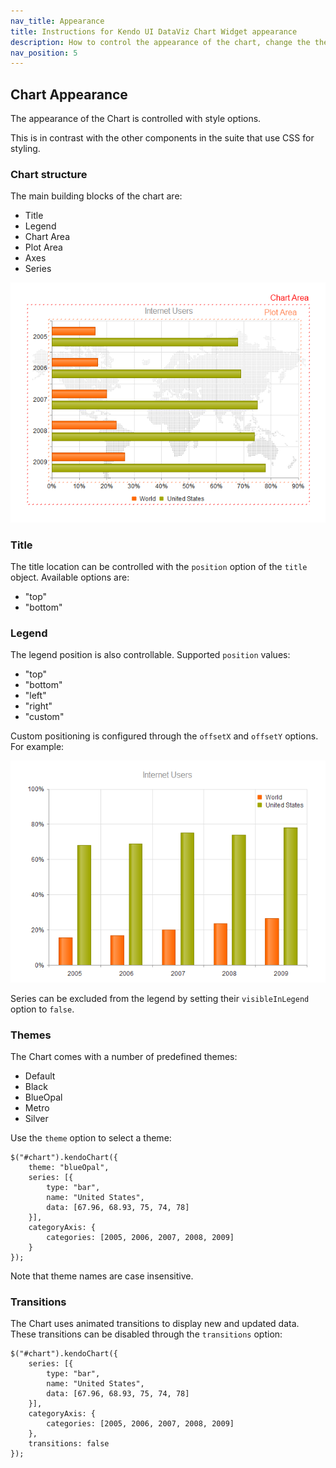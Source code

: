 ```yaml
---
nav_title: Appearance
title: Instructions for Kendo UI DataViz Chart Widget appearance
description: How to control the appearance of the chart, change the theme of the widget and manage the animated transitions.
nav_position: 5
---
```


## Chart Appearance

The appearance of the Chart is controlled with style options.

This is in contrast with the other components in the suite that use CSS for styling.

### Chart structure

The main building blocks of the chart are:

*   Title
*   Legend
*   Chart Area
*   Plot Area
*   Axes
*   Series

![Chart Structure](/getting-started/dataviz/chart/chart-structure.png)

### Title

The title location can be controlled with the `position` option of the `title` object. Available options are:

*   "top"
*   "bottom"

### Legend

The legend position is also controllable. Supported `position` values:

*   "top"
*   "bottom"
*   "left"
*   "right"
*   "custom"

Custom positioning is configured through the `offsetX`  and `offsetY` options. For example:

![Custom legend position](/getting-started/dataviz/chart/chart-legend-custom-position.png)

Series can be excluded from the legend by setting their `visibleInLegend` option to `false`.

### Themes

The Chart comes with a number of predefined themes:

*   Default
*   Black
*   BlueOpal
*   Metro
*   Silver

Use the `theme` option to select a theme:


    $("#chart").kendoChart({
        theme: "blueOpal",
        series: [{
            type: "bar",
            name: "United States",
            data: [67.96, 68.93, 75, 74, 78]
        }],
        categoryAxis: {
            categories: [2005, 2006, 2007, 2008, 2009]
        }
    });


Note that theme names are case insensitive.

### Transitions

The Chart uses animated transitions to display new and updated data. These transitions can be disabled through the `transitions` option:

    $("#chart").kendoChart({
        series: [{
            type: "bar",
            name: "United States",
            data: [67.96, 68.93, 75, 74, 78]
        }],
        categoryAxis: {
            categories: [2005, 2006, 2007, 2008, 2009]
        },
        transitions: false
    });

